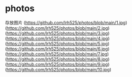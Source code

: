# photos
存放图片
(https://github.com/lrh525/photos/blob/main/1.jpg)
(https://github.com/lrh525/photos/blob/main/2.jpg)
(https://github.com/lrh525/photos/blob/main/3.jpg)
(https://github.com/lrh525/photos/blob/main/4.jpg)
(https://github.com/lrh525/photos/blob/main/5.jpg)
(https://github.com/lrh525/photos/blob/main/6.jpg)
(https://github.com/lrh525/photos/blob/main/7.jpg)
(https://github.com/lrh525/photos/blob/main/8.jpg)
(https://github.com/lrh525/photos/blob/main/9.jpg)
(https://github.com/lrh525/photos/blob/main/10.jpg)
